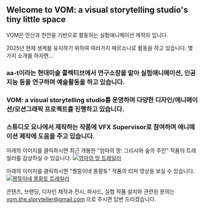 ## Welcome to VOM: a visual storytelling studio's tiny little space

VOM은 안산과 천안을 기반으로 활동하는 실험애니메이션 제작자 입니다. 

2025년 현재 생계를 유지하기 위하여 여러가지 페르소나로 활동을 하고 있습니다.
몇 가지 소개를 하자면...  

### aa-t이라는 현대미술 콜렉티브에서 연구소장을 맡아 실험애니메이션, 인공지능 등을 연구하며 예술활동을 하고 있습니다.
### VOM: a visual storytelling studio를 운영하며 다양한 디자인/애니메이션/모션그래픽 프로젝트를 진행하고 있습니다.
### 스튜디오 요나에서 제작하는 작품에 VFX Supervisor로 참여하며 애니메이션 제작에 도움을 주고 있습니다.

아래의 이미지를 클릭하시면 최근 개봉한 "엄마의 땅: 그리샤와 숲의 주인" 작품의 트레일러를 감상하실 수 있습니다.
[![엄마의 땅 트레일러](https://img.youtube.com/vi/HlxIRqVV44I/0.jpg)](https://www.youtube.com/watch?v=HlxIRqVV44I)

아래의 이미지를 클릭하시면 "짱뚱이네 똥황토" 작품의 티저 영상을 보실 수 있습니다.
[![짱뚱이네 똥황토 트레일러](https://img.youtube.com/vi/pquA3fykDC8/0.jpg)](https://www.youtube.com/watch?v=pquA3fykDC8)

콘텐츠, 브랜딩, 디자인 제작과 전시, 파사드, 실험 작품 설치와 관련된 문의는 vom.the.storyteller@gmail.com 으로 주시면 답변 드리겠습니다.  



